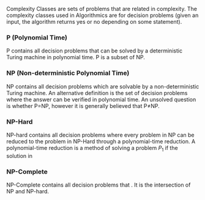 Complexity Classes are sets of problems that are related in complexity. The complexity classes used in Algorithmics are for decision problems (given an input, the algorithm returns yes or no depending on some statement).
### P (Polynomial Time)
P contains all decision problems that can be solved by a deterministic Turing machine in polynomial time. P is a subset of NP.
### NP (Non-deterministic Polynomial Time)
NP contains all decision problems which are solvable by a non-deterministic Turing machine. An alternative definition is the set of decision problems where the answer can be verified in polynomial time. An unsolved question is whether P=NP, however it is generally believed that P≠NP.
### NP-Hard
NP-hard contains all decision problems where every problem in NP can be reduced to the problem in NP-Hard through a polynomial-time reduction. A polynomial-time reduction is a method of solving a problem $P_1$ if the solution in 
### NP-Complete
NP-Complete contains all decision problems that . It is the intersection of NP and NP-hard.